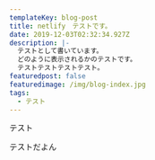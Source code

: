 ```yaml
---
templateKey: blog-post
title: netlify　テストです。
date: 2019-12-03T02:32:34.927Z
description: |-
  テストとして書いています。
  どのように表示されるかのテストです。
  テストテストテストテスト。
featuredpost: false
featuredimage: /img/blog-index.jpg
tags:
  - テスト
---
```

テスト

テストだよん
